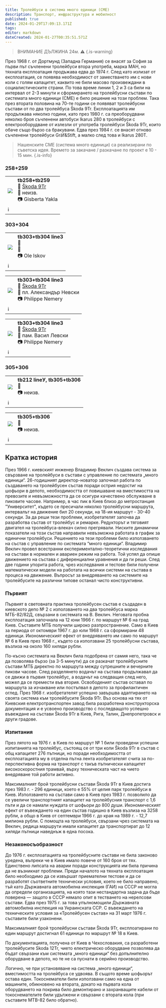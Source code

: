 ```yaml
---
title: Тролейбуси в система много единици (СМЕ)
description: Транспорт, инфраструктура и мобилност
published: true
date: 2024-01-29T17:09:13.171Z
tags: 
editor: markdown
dateCreated: 2024-01-27T00:35:51.571Z
---
```


> ВНИМАНИЕ ДЪЛЖИНА 24м. ⚠️
{.is-warning}


През 1968 г. от Дортмунд (Западна Германия) се внасят за София за първи път съчленени тролейбуси втора употреба, марка МАН, но тяхната експлоатация продъжава едва до 1974 г. След като излизат от експлоатация, се появява необходимост от заместването им с нови коли с голям капацитет, каквито не били масово произвеждани в социалистическите страни. По това време линии 1, 2 и 3 са били на интервал от 2-3 минути и сформирането на тролейбусни състави по системата много единици (СМЕ) е било решение на този проблем. Така през втората половина на 70-те години се появяват тролейбусни състави от по два тролейбуса Škoda 9Tr. Експлоатацията им продължава няколко години, като през 1980 г. са преоборудвани няколко броя съчленени автобуси Ikarus 280 в тролейбуси с електрооборудване от излезли от употреба тролейбуси Škoda 9Tr, които обаче също бързо са бракувани. Едва през 1984 г. се внасят отново съчленени тролейбуси Gräf&Stift, а малко след това и Ikarus 280T. 

> Нашенските СМЕ (система много единици) са реализирани по съветска идея.
> Времето за закачане / разкачане по проект е 10 - 15 мин.
{.is-info}

### 258+259
<!--следващ пост--> 
<div class="table-responsive"><table style="width:100%"><tr>
<td><img src="http://46.10.181.183:1518/trinmo/gallery/gisberta-yakla/tb258%20%20tb259%20depo.jpg"></td>
<td><b>tb258+tb259</b><br> 🚎 <a href="/bg/public-transport/fleet-list/1964-Skoda-9Tr">Škoda 9Tr</a><br>📌 неизв.<br> 📷 Gisberta Yakla<br></td></tr>
  <td colspan=2 >ℹ️ </td></table></div>
  

### 303+304
 <!--следващ пост--> 
<div class="table-responsive"><table style="width:100%"><tr>
<td><img src="http://46.10.181.183:1518/trinmo/gallery/ole-iskov/tb303%20tb304%20line3.jpg"></td>
<td><b>tb303+tb304 line3</b><br> 🚋 <a href=""></a> <br>📌<br> 📷 Ole Iskov</td></tr>
  <td colspan=2 >ℹ️ </td></table></div>
  
<!--следващ пост--> 
<div class="table-responsive"><table style="width:100%"><tr>
<td><img src="http://46.10.181.183:1518/trinmo/gallery/philippe-nemery/tb303+tb304%20line3%20(1).jpg"></td>
<td><b>	tb303+tb304 line3</b><br> 🚎 <a href="/bg/public-transport/fleet-list/1964-Skoda-9Tr">Škoda 9Tr</a> <br>📌 пл. Александър Невски<br> 📷 Philippe Nemery</td></tr>
  <td colspan=2 >ℹ️ </td></table></div>
  
<!--следващ пост--> 
<div class="table-responsive"><table style="width:100%"><tr>
<td><img src="http://46.10.181.183:1518/trinmo/gallery/philippe-nemery/tb303+tb304%20line3.jpg"></td>
<td><b>	tb303+tb304 line3</b><br> 🚎 <a href="/bg/public-transport/fleet-list/1964-Skoda-9Tr">Škoda 9Tr</a> <br>📌 пам. Васил Левски<br> 📷 Philippe Nemery</td></tr>
  <td colspan=2 >ℹ️ </td></table></div>
 

### 305+306 
<!--следващ пост--> 
<div class="table-responsive"><table style="width:100%"><tr>
<td><img src="http://46.10.181.183:1518/trinmo/gallery/boris-miladinov/9TR/tb212%20198z.jpg"></td>
<td><b><b>tb212 lineУ, tb305+tb306 </b></b><br>📌  <br> 📷 неизв.</td></tr>
  <td colspan=2 >ℹ️ </td></table></div>

<!--следващ пост--> 
<div class="table-responsive"><table style="width:100%"><tr>
<td><img src="http://46.10.181.183:1518/trinmo/gallery/boris-miladinov/9TR/tb306%20line3%20198z.jpg"></td>
<td><b><b>tb305+tb306 </b></b><br>📌  <br> 📷 неизв.</td></tr>
  <td colspan=2 >ℹ️ </td></table></div>
  
  
## Кратка история  
През 1966 г. киевският инженер Владимир Веклич създава система за свързване на тролейбуси в състави с управление по системата „много единици“. 26-годишният директор-новатор започнал работа по създаването на тролейбусен състав поради острия недостиг на шофьори в депото, необходимостта от повишаване на вместимостта на превозите и невъзможността да се осигури качествено обслужване в пиковите часове. Например, в час пик в Киев близо до метростанция "Университет", където се пресичали няколко тролейбусни маршрута, интервалът на движение бил 20 секунди, на 18-ия маршрут - 30-40 секунди. За да реши тези проблеми, изобретателят започва да разработва състав от тролейбус и ремарке. Редукторът и тяговият двигател на тролейбуса-влекач силно прегрявали. Ниските динамични показатели на този състав направили невъзможна работата в график за единични тролейбуси. Решението на тези проблеми било използването на състав с управление по системата “много единици“. Владимир Веклич провел всестранни експериментално-теоретични изследвания на състави в нормален и авариен режим на работа. Той успял да опише движението на състава с диференциални уравнения и да ги реши. След две години упорита работа, чрез изследвания и тестове били получени математически модели на работата на всички системи на състава в процеса на движение. Въпросът за внедряването на системите на тролейбусите на различни типове останал чисто конструктивни.

### Първият
Първият в световната практика тролейбусен състав е създаден в киевското депо № 2 с използването на два тролейбуса марка МТБ-82/82Д, свързани в системата на В. Веклич. Неговата пробна експлоатация започнала на 12 юни 1966 г. по маршрут № 6 на град Киев. Съставите МТБ получили широко разпространение. Само в Киев за периода от октомври 1967 г. до юли 1968 г. са сформирани 48 единици. Икономическият ефект от внедряването им само по маршрут № 6 в Киев през 1968 г., където са използвани 25 тролейбусни състава, възлиза на около 160 хиляди рубли.

По-късно системата на Веклич била подобрена от самия него, така че да позволява бързо (за 3-5 минути) да се разкачат тролейбусните състави МТБ директно по маршрута между сутрешните и вечерните пикови часове. След разделянето водачът на състава продължавал да се движи в първия тролейбус, а водачът на следващия след него, можел да се премести във втория. Освободеният състав оставал по маршрута за изчакване или постъпвал в депото за профилактичен оглед. През 1968 г. изобретателят успешно завършва адаптирането на своята система към тролейбусите Škoda 9Tr. Въз основа на тях от Киевския електротранспортен завод била разработена конструкторска документация и е усвоено производство с последващото успешно въвеждане на състави Škoda 9Tr в Киев, Рига, Талин, Днепропетровск и други градове.

### Изпитания
През лятото на 1976 г. в Киев по маршрут № 1 били проведени успешни изпитанията на тролейбус, състоящ се от три коли Škoda 9Tr в състав  с общ капацитет 276 пътници, но поради необходимостта от експлоатацията му в отделна пътна лента изобретателят счита за по-перспективна форма на транспорт с такъв пътнически капацитет високоскоростния трамвай, върху техническата част на чието внедряване той работи активно.

Максималният брой тролейбусни състави Škoda 9Tr в Киев достига през 1983 г. - 296 единици, което е 55% от целия парк тролейбуси в Киев. Използването на състави само в Киев през 1983 г. позволило да се увеличи транспортният капацитет на тролейбусния транспорт с 1,6 пъти и да се намали нуждата от шофьори до 800 души. Икономическият ефект от въвеждането на един състав годишно в Киев възлиза на 3258 рубли, а общо в Киев от септември 1966 г. до края на 1989 г. - 12,7 милиона рубли. С помощта на тролейбуси, свързани чрез системата на Веклич, редица маршрути имали капацитет да транспортират до 12 хиляди пътници наведнъж в една посока.

### Незаконосъобразност
До 1976 г. експлоатацията на тролейбусните състави не била законово уредена, въпреки че в Киев имало повече от 160 броя от тях. Единствено липсата на аварии поради конструкцията им била причина да не възникнат проблеми. Преди началото на тяхната експлоатация било необходимо да се извършат приемателни тестове и да се разработят съответните технически условия, което не било направено, тъй като Държавната автомобилна инспекция (ГАИ) на СССР не могла да определи организацията, на която тази нестандартна задача да бъде поверена — защото в СССР нямало опит в тестването на нерелсови състави. Едва през 1975 г. за това упълномощили Държавната автомобилна инспекция на Украинската ССР. С въвеждането на техническите условия за «Тролейбусен състав» на 31 март 1976 г. съставите били узаконени.

Максималният брой тролейбусни състави Škoda 9Tr, експлоатирани по един маршрут достигнал 61 единици по маршрут № 18 в Киев.

По документацията, получена от Киев в Чехословакия, са разработени тролейбусите Skoda 12Tr, чието електрическо оборудване позволява да бъдат свързани към системата „много единици“ без допълнително оборудване в депото, но те не са пуснати в серийно производство.

Логично, че при установяване на система „много единици“, вместимостта на тролейбуса се удвоява. В същото време шофьорът остава един. Токоснематели били използвани само на една от машините, обикновено на втората, докато на първата кола оборудването на покрива било демонтирано и захранващите кабели от токоснемателите били удължени и свързани с втората кола (при съставите MTB-82 било обратно).